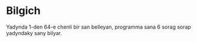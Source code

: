 # Bilgich
Yadynda 1-den 64-e chenli bir san belleyan, programma sana 6 sorag sorap yadyndaky sany bilyar.
